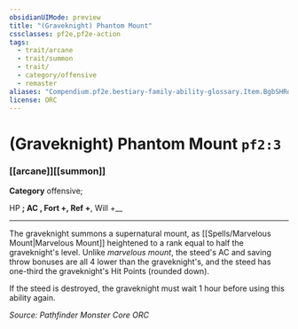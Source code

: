 ```yaml
---
obsidianUIMode: preview
title: "(Graveknight) Phantom Mount"
cssclasses: pf2e,pf2e-action
tags:
  - trait/arcane
  - trait/summon
  - trait/
  - category/offensive
  - remaster
aliases: "Compendium.pf2e.bestiary-family-ability-glossary.Item.BgbSHRdkGH7raOgA"
license: ORC
---
```

# (Graveknight) Phantom Mount `pf2:3`

### [[arcane]][[summon]]

**Category** offensive; 




HP __; AC __, Fort +__, Ref +__, Will +__

* * *

The graveknight summons a supernatural mount, as [[Spells/Marvelous Mount|Marvelous Mount]] heightened to a rank equal to half the graveknight's level. Unlike _marvelous mount_, the steed's AC and saving throw bonuses are all 4 lower than the graveknight's, and the steed has one-third the graveknight's Hit Points (rounded down).

If the steed is destroyed, the graveknight must wait 1 hour before using this ability again.

*Source: Pathfinder Monster Core*
*ORC*